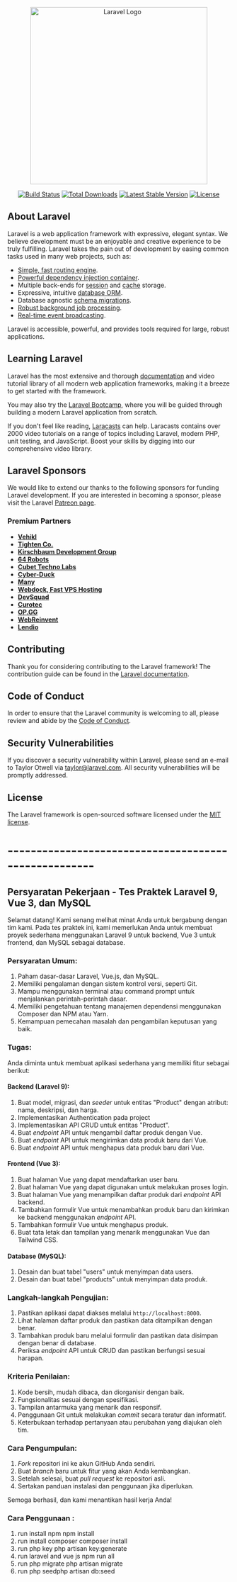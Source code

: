 <p align="center"><a href="https://laravel.com" target="_blank"><img src="https://raw.githubusercontent.com/laravel/art/master/logo-lockup/5%20SVG/2%20CMYK/1%20Full%20Color/laravel-logolockup-cmyk-red.svg" width="400" alt="Laravel Logo"></a></p>

<p align="center">
<a href="https://github.com/laravel/framework/actions"><img src="https://github.com/laravel/framework/workflows/tests/badge.svg" alt="Build Status"></a>
<a href="https://packagist.org/packages/laravel/framework"><img src="https://img.shields.io/packagist/dt/laravel/framework" alt="Total Downloads"></a>
<a href="https://packagist.org/packages/laravel/framework"><img src="https://img.shields.io/packagist/v/laravel/framework" alt="Latest Stable Version"></a>
<a href="https://packagist.org/packages/laravel/framework"><img src="https://img.shields.io/packagist/l/laravel/framework" alt="License"></a>
</p>

## About Laravel

Laravel is a web application framework with expressive, elegant syntax. We believe development must be an enjoyable and creative experience to be truly fulfilling. Laravel takes the pain out of development by easing common tasks used in many web projects, such as:

- [Simple, fast routing engine](https://laravel.com/docs/routing).
- [Powerful dependency injection container](https://laravel.com/docs/container).
- Multiple back-ends for [session](https://laravel.com/docs/session) and [cache](https://laravel.com/docs/cache) storage.
- Expressive, intuitive [database ORM](https://laravel.com/docs/eloquent).
- Database agnostic [schema migrations](https://laravel.com/docs/migrations).
- [Robust background job processing](https://laravel.com/docs/queues).
- [Real-time event broadcasting](https://laravel.com/docs/broadcasting).

Laravel is accessible, powerful, and provides tools required for large, robust applications.

## Learning Laravel

Laravel has the most extensive and thorough [documentation](https://laravel.com/docs) and video tutorial library of all modern web application frameworks, making it a breeze to get started with the framework.

You may also try the [Laravel Bootcamp](https://bootcamp.laravel.com), where you will be guided through building a modern Laravel application from scratch.

If you don't feel like reading, [Laracasts](https://laracasts.com) can help. Laracasts contains over 2000 video tutorials on a range of topics including Laravel, modern PHP, unit testing, and JavaScript. Boost your skills by digging into our comprehensive video library.

## Laravel Sponsors

We would like to extend our thanks to the following sponsors for funding Laravel development. If you are interested in becoming a sponsor, please visit the Laravel [Patreon page](https://patreon.com/taylorotwell).

### Premium Partners

- **[Vehikl](https://vehikl.com/)**
- **[Tighten Co.](https://tighten.co)**
- **[Kirschbaum Development Group](https://kirschbaumdevelopment.com)**
- **[64 Robots](https://64robots.com)**
- **[Cubet Techno Labs](https://cubettech.com)**
- **[Cyber-Duck](https://cyber-duck.co.uk)**
- **[Many](https://www.many.co.uk)**
- **[Webdock, Fast VPS Hosting](https://www.webdock.io/en)**
- **[DevSquad](https://devsquad.com)**
- **[Curotec](https://www.curotec.com/services/technologies/laravel/)**
- **[OP.GG](https://op.gg)**
- **[WebReinvent](https://webreinvent.com/?utm_source=laravel&utm_medium=github&utm_campaign=patreon-sponsors)**
- **[Lendio](https://lendio.com)**

## Contributing

Thank you for considering contributing to the Laravel framework! The contribution guide can be found in the [Laravel documentation](https://laravel.com/docs/contributions).

## Code of Conduct

In order to ensure that the Laravel community is welcoming to all, please review and abide by the [Code of Conduct](https://laravel.com/docs/contributions#code-of-conduct).

## Security Vulnerabilities

If you discover a security vulnerability within Laravel, please send an e-mail to Taylor Otwell via [taylor@laravel.com](mailto:taylor@laravel.com). All security vulnerabilities will be promptly addressed.

## License

The Laravel framework is open-sourced software licensed under the [MIT license](https://opensource.org/licenses/MIT).

# ----------------------------------------------------- 

## Persyaratan Pekerjaan - Tes Praktek Laravel 9, Vue 3, dan MySQL

Selamat datang! Kami senang melihat minat Anda untuk bergabung dengan tim kami. Pada tes praktek ini, kami memerlukan Anda untuk membuat proyek sederhana menggunakan Laravel 9 untuk backend, Vue 3 untuk frontend, dan MySQL sebagai database.

### Persyaratan Umum:

1. Paham dasar-dasar Laravel, Vue.js, dan MySQL.
2. Memiliki pengalaman dengan sistem kontrol versi, seperti Git.
3. Mampu menggunakan terminal atau command prompt untuk menjalankan perintah-perintah dasar.
4. Memiliki pengetahuan tentang manajemen dependensi menggunakan Composer dan NPM atau Yarn.
5. Kemampuan pemecahan masalah dan pengambilan keputusan yang baik.

### Tugas:

Anda diminta untuk membuat aplikasi sederhana yang memiliki fitur sebagai berikut:

#### Backend (Laravel 9):

1. Buat model, migrasi, dan _seeder_ untuk entitas "Product" dengan atribut: nama, deskripsi, dan harga.
2. Implementasikan Authentication pada project
3. Implementasikan API CRUD untuk entitas "Product".
4. Buat _endpoint_ API untuk mengambil daftar produk dengan Vue.
5. Buat _endpoint_ API untuk mengirimkan data produk baru dari Vue.
5. Buat _endpoint_ API untuk menghapus data produk baru dari Vue.

#### Frontend (Vue 3):

1. Buat halaman Vue yang dapat mendaftarkan user baru.
2. Buat halaman Vue yang dapat digunakan untuk melakukan proses login. 
1. Buat halaman Vue yang menampilkan daftar produk dari _endpoint_ API backend.
2. Tambahkan formulir Vue untuk menambahkan produk baru dan kirimkan ke backend menggunakan _endpoint_ API.
2. Tambahkan formulir Vue untuk menghapus produk.
3. Buat tata letak dan tampilan yang menarik menggunakan Vue dan Tailwind CSS.

#### Database (MySQL):

1. Desain dan buat tabel "users" untuk menyimpan data users.
1. Desain dan buat tabel "products" untuk menyimpan data produk.

### Langkah-langkah Pengujian:

1. Pastikan aplikasi dapat diakses melalui `http://localhost:8000`.
2. Lihat halaman daftar produk dan pastikan data ditampilkan dengan benar.
3. Tambahkan produk baru melalui formulir dan pastikan data disimpan dengan benar di database.
4. Periksa _endpoint_ API untuk CRUD dan pastikan berfungsi sesuai harapan.

### Kriteria Penilaian:

1. Kode bersih, mudah dibaca, dan diorganisir dengan baik.
2. Fungsionalitas sesuai dengan spesifikasi.
3. Tampilan antarmuka yang menarik dan responsif.
4. Penggunaan Git untuk melakukan _commit_ secara teratur dan informatif.
5. Keterbukaan terhadap pertanyaan atau perubahan yang diajukan oleh tim.

### Cara Pengumpulan:

1. _Fork_ repositori ini ke akun GitHub Anda sendiri.
2. Buat _branch_ baru untuk fitur yang akan Anda kembangkan.
3. Setelah selesai, buat _pull request_ ke repositori asli.
4. Sertakan panduan instalasi dan penggunaan jika diperlukan.

Semoga berhasil, dan kami menantikan hasil kerja Anda!

### Cara Penggunaan : 

1. run install npm <clipboard-copy value="src/index.js">npm install</clipboard-copy>
2. run install composer <clipboard-copy value="src/index.js">composer install</clipboard-copy>
3. run php key <clipboard-copy value="src/index.js">php artisan key:generate</clipboard-copy>
4. run laravel and vue js <clipboard-copy value="src/index.js">npm run all</clipboard-copy>
5. run php migrate <clipboard-copy value="src/index.js">php artisan migrate</clipboard-copy>
6. run php seed<clipboard-copy value="src/index.js">php artisan db:seed</clipboard-copy>